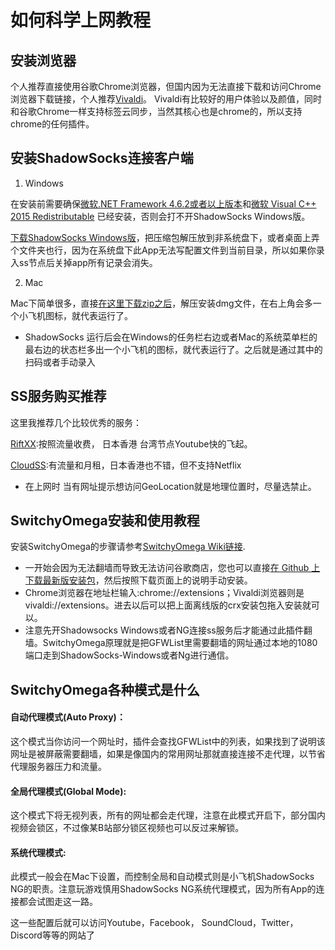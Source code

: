 # 如何科学上网教程

安装浏览器
--------

个人推荐直接使用谷歌Chrome浏览器，但国内因为无法直接下载和访问Chrome浏览器下载链接，个人推荐[Vivaldi](https://vivaldi.com/zh-hans/)。
Vivaldi有比较好的用户体验以及颜值，同时和谷歌Chrome一样支持标签云同步，当然其核心也是chrome的，所以支持chrome的任何插件。

安装ShadowSocks连接客户端
-----------------------
1. Windows

在安装前需要确保[微软.NET Framework 4.6.2或者以上版本](https://docs.microsoft.com/zh-cn/dotnet/framework/install/index)和[微软 Visual C++ 2015 Redistributable](https://www.microsoft.com/zh-CN/download/details.aspx?id=48145) 已经安装，否则会打不开ShadowSocks Windows版。

[下载ShadowSocks Windows版](https://github.com/shadowsocks/shadowsocks-windows/releases)，把压缩包解压放到非系统盘下，或者桌面上弄个文件夹也行，因为在系统盘下此App无法写配置文件到当前目录，所以如果你录入ss节点后关掉app所有记录会消失。



2. Mac

Mac下简单很多，直接[在这里下载zip之后](https://github.com/shadowsocks/ShadowsocksX-NG/releases/)，解压安装dmg文件，在右上角会多一个小飞机图标，就代表运行了。

* ShadowSocks 运行后会在Windows的任务栏右边或者Mac的系统菜单栏的最右边的状态栏多出一个小飞机的图标，就代表运行了。之后就是通过其中的扫码或者手动录入


SS服务购买推荐
------------

这里我推荐几个比较优秀的服务：

[RiftXX](https://portal.riftxx.com):按照流量收费， 日本香港 台湾节点Youtube快的飞起。

[CloudSS](https://go.cloudss.me):有流量和月租，日本香港也不错，但不支持Netflix

* 在上网时 当有网址提示想访问GeoLocation就是地理位置时，尽量选禁止。


SwitchyOmega安装和使用教程
------------------------

安装SwitchyOmega的步骤请参考[SwitchyOmega Wiki链接](https://github.com/FelisCatus/SwitchyOmega/wiki/GFWList).
  * 一开始会因为无法翻墙而导致无法访问谷歌商店，您也可以直接[在 Github 上下载最新版安装包](https://github.com/FelisCatus/SwitchyOmega/releases)，然后按照下载页面上的说明手动安装。
  * Chrome浏览器在地址栏输入:chrome://extensions；Vivaldi浏览器则是vivaldi://extensions。进去以后可以把上面离线版的crx安装包拖入安装就可以。
  * 注意先开Shadowsocks Windows或者NG连接ss服务后才能通过此插件翻墙。SwitchyOmega原理就是把GFWList里需要翻墙的网址通过本地的1080端口走到ShadowSocks-Windows或者Ng进行通信。

  SwitchyOmega各种模式是什么
  ------------------------

  #### 自动代理模式(Auto Proxy)：

  这个模式当你访问一个网址时，插件会查找GFWList中的列表，如果找到了说明该网址是被屏蔽需要翻墙，如果是像国内的常用网址那就直接连接不走代理，以节省代理服务器压力和流量。

  #### 全局代理模式(Global Mode):

  这个模式下将无视列表，所有的网址都会走代理，注意在此模式开启下，部分国内视频会锁区，不过像某B站部分锁区视频也可以反过来解锁。

  #### 系统代理模式:

  此模式一般会在Mac下设置，而控制全局和自动模式则是小飞机ShadowSocks NG的职责。注意玩游戏慎用ShadowSocks NG系统代理模式，因为所有App的连接都会试图走这一路。

这一些配置后就可以访问Youtube，Facebook， SoundCloud，Twitter，Discord等等的网站了
